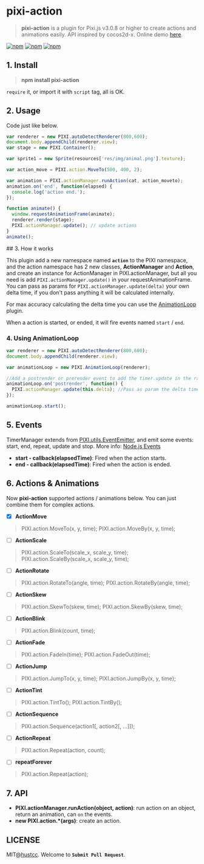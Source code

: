 # pixi-action

> **pixi-action** is a plugin for Pixi.js v3.0.8 or higher to create actions and animations easily. API inspired by cocos2d-x. Online demo [here](http://git.hust.cc/pixi-action/).

[![npm](https://img.shields.io/npm/v/pixi-action.svg?style=flat-square)](https://www.npmjs.com/package/pixi-action) [![npm](https://img.shields.io/npm/dt/pixi-action.svg?style=flat-square)](https://www.npmjs.com/package/pixi-action) [![npm](https://img.shields.io/npm/l/pixi-action.svg?style=flat-square)](https://www.npmjs.com/package/pixi-action)


## 1. Install

> **npm install pixi-action**

`require` it, or import it with `script` tag, all is OK.


## 2. Usage

Code just like below.

```js
var renderer = new PIXI.autoDetectRenderer(800,600);
document.body.appendChild(renderer.view);
var stage = new PIXI.Container();

var sprite1 = new Sprite(resources['res/img/animal.png'].texture);

var action_move = PIXI.action.MoveTo(500, 400, 2);

var animation = PIXI.actionManager.runAction(cat, action_moveto);
animation.on('end', function(elapsed) {
  console.log('action end.');
});

function animate() {
  window.requestAnimationFrame(animate);
  renderer.render(stage);
  PIXI.actionManager.update(); // update actions
}
animate();
```


## 3. How it works

This plugin add a new namespace named **`action`** to the PIXI namespace, and the action namespace has 2 new classes, **ActionManager** and **Action**, and create an instance for ActionManager in PIXI.actionManager, but all you need is add `PIXI.actionManager.update()` in your requestAnimationFrame. You can pass as params for `PIXI.actionManager.update(delta)` your own delta time, if you don't pass anything it will be calculated internally. 

For max accuracy calculating the delta time you can use the [AnimationLoop](https://github.com/Nazariglez/pixi-animationloop/) plugin.

When a action is started, or ended, it will fire events named `start` / `end`.


### 4. Using AnimationLoop

```js
var renderer = new PIXI.autoDetectRenderer(800,600);
document.body.appendChild(renderer.view);

var animationLoop = new PIXI.AnimationLoop(renderer);

//Add a postrender or prerender event to add the timer.update in the raf.
animationLoop.on('postrender', function() {
  PIXI.actionManager.update(this.delta); //Pass as param the delta time to PIXI.timerManager.update
});

animationLoop.start();
```


## 5. Events

TimerManager extends from [PIXI.utils.EventEmitter](https://github.com/primus/eventemitter3), and emit some events: start, end, repeat, update and stop. More info: [Node.js Events](https://nodejs.org/api/events.html#events_emitter_emit_event_arg1_arg2)

- **start - callback(elapsedTime)**: Fired when the action starts.
- **end - callback(elapsedTime)**: Fired when the action is ended.


## 6. Actions & Animations

Now **pixi-action** supported actions / animations below. You can just combine them for complex actions.

 - [x] **ActionMove**

> PIXI.action.MoveTo(x, y, time);
> PIXI.action.MoveBy(x, y, time);

 - [ ] **ActionScale**

> PIXI.action.ScaleTo(scale_x, scale_y, time);
> PIXI.action.ScaleBy(scale_x, scale_y, time);

 - [ ] **ActionRotate**

> PIXI.action.RotateTo(angle, time);
> PIXI.action.RotateBy(angle, time);

 - [ ] **ActionSkew**

> PIXI.action.SkewTo(skew, time);
> PIXI.action.SkewBy(skew, time);

 - [ ] **ActionBlink**

> PIXI.action.Blink(count, time);

 - [ ] **ActionFade**

> PIXI.action.FadeIn(time);
> PIXI.action.FadeOut(time);

 - [ ] **ActionJump**

> PIXI.action.JumpTo(x, y, time);
> PIXI.action.JumpBy(x, y, time);

 - [ ] **ActionTint**

> PIXI.action.TintTo();
> PIXI.action.TintBy();

 - [ ] **ActionSequence**

> PIXI.action.Sequence(action1[, action2[, ...]]);

 - [ ] **ActionRepeat**

> PIXI.action.Repeat(action, count);

 - [ ] **repeatForever**

> PIXI.action.Repeat(action);


## 7. API

 - **PIXI.actionManager.runAction(object, action)**: run action on an object, return an animation, can `on` the events.
 - **new PIXI.action.*(args)**: create an action.
  

## LICENSE

MIT@[hustcc](https://github/com/hustcc). Welcome to **`Submit Pull Request`**.